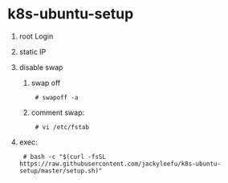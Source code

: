 # k8s-ubuntu-setup
1. root Login
2. static IP
3. disable swap

    1. swap off

            # swapoff -a
    2. comment swap:

            # vi /etc/fstab
4. exec:  

        # bash -c "$(curl -fsSL https://raw.githubusercontent.com/jackyleefu/k8s-ubuntu-setup/master/setup.sh)"